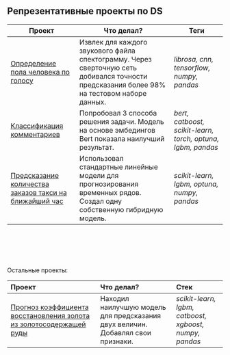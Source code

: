 ## Репрезентативные проекты по DS


| Проект | Что делал? | Теги | 
| ----------------------- | ----------------------- | ----------------------- |
| [Определение пола человека по голосу ](https://github.com/leo000007/DA-DS_projects/tree/main/%5BML%5D%20Wav%20classification) | Извлек для каждого звукового файла спектограмму. Через сверточную сеть добивался точности предсказания более 98% на тестовом наборе данных. | *librosa, cnn, tensorflow, numpy, pandas* |
| [Классификация комментариев ](https://github.com/leo000007/DA-DS_projects/tree/main/%5BML%5D%20Toxic_comments) | Попробовал 3 способа решения задачи. Модель на основе эмбедингов Bert показала наилучший результат.  | *bert, catboost, scikit-learn, torch, optuna, lgbm, pandas* |
| [Предсказание количества заказов такси на ближайший час](https://github.com/leo000007/DA-DS_projects/tree/main/%5BML%5D%20Cab%20Order%20Forecasting)| Использовал стандартные линейные модели для прогнозирования временных рядов. Создал одну собственную гибридную модель. | *scikit-learn, lgbm, optuna, numpy, pandas* |




<br/><br/>
<br/><br/>

Остальные проекты:

| Проект | Что делал? | Стек | 
| :---------------------- | :---------------------- | :---------------------- |
| [Прогноз коэффициента восстановления золота из золотосодержащей руды](https://github.com/leo000007/DA-DS_projects/blob/main/%5BML%5D%20Gold%20recovery%20rate%20prediction/nikitin_gold_predict.ipynb)| Находил наилучшую модель для предсказания двух величин. Добавлял свои признаки. | *scikit-learn, lgbm, catboost, xgboost, numpy, pandas* |
